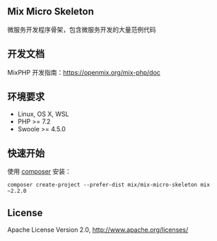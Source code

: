 ## Mix Micro Skeleton

微服务开发程序骨架，包含微服务开发的大量范例代码

## 开发文档

MixPHP 开发指南：https://openmix.org/mix-php/doc

## 环境要求

* Linux, OS X, WSL
* PHP >= 7.2
* Swoole >= 4.5.0

## 快速开始

使用 [composer](https://www.phpcomposer.com/) 安装：

```shell
composer create-project --prefer-dist mix/mix-micro-skeleton mix ~2.2.0
```

## License

Apache License Version 2.0, http://www.apache.org/licenses/
